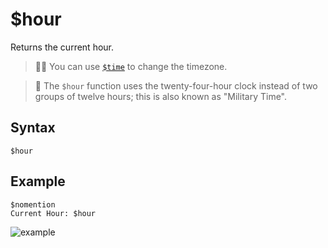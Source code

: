 # $hour
Returns the current hour.

> 🧙‍♂️ You can use [`$time`](./time.md) to change the timezone.

> 📝 The `$hour` function uses the twenty-four-hour clock instead of two groups of twelve hours; this is also known as "Military Time".

## Syntax
```
$hour
```

## Example
```
$nomention
Current Hour: $hour
```

![example](https://user-images.githubusercontent.com/69215413/122828499-c28e0b80-d2b3-11eb-82c9-941b758ec1ed.png)
